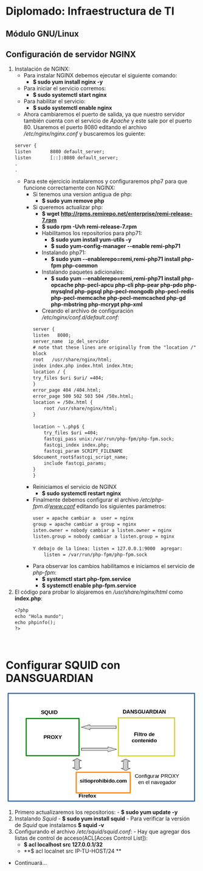 # Diplomado: Infraestructura de TI
## Módulo GNU/Linux

## Configuración de servidor NGINX

 1. Instalación de NGINX:
	- Para instalar NGINX debemos ejecutar el siguiente comando:
		- **$ sudo yum install nginx -y**
	- Para iniciar el servicio corremos:
		- **$ sudo systemctl start nginx**
	- Para habilitar el servicio:
		- **$ sudo systemctl enable nginx**
	- Ahora cambiaremos el puerto de salida, ya que nuestro servidor también cuenta con el servicio de *Apache* y este sale por el puerto 80. Usaremos el puerto 8080 editando el archivo */etc/nginx/nginx.conf* y buscaremos los guiente:
	~~~    
	server {
	listen       8080 default_server;
	listen       [::]:8080 default_server;
	.
	.
	~~~
	-  Para este ejercicio instalaremos y configuraremos php7 para que funcione correctamente con NGINX:
		- Si tenemos una version antigua de php:
			- **$ sudo yum remove php**
		- Si queremos actualizar php:
			-  **$ wget http://rpms.remirepo.net/enterprise/remi-release-7.rpm**
			- **$ sudo rpm -Uvh remi-release-7.rpm**
			- Habilitamos los repositorios para php71:
				- **$ sudo yum install yum-utils -y**
				- **$ sudo yum-config-manager --enable remi-php71**
			- Instalando php71:
				- **$ sudo yum --enablerepo=remi,remi-php71 install php-fpm php-common**
			- Instalando paquetes adicionales:
				- **$ sudo yum --enablerepo=remi,remi-php71 install php-opcache php-pecl-apcu php-cli php-pear php-pdo php-mysqlnd php-pgsql php-pecl-mongodb php-pecl-redis php-pecl-memcache php-pecl-memcached php-gd php-mbstring php-mcrypt php-xml**
			- Creando el archivo de configuración */etc/nginx/conf.d/default.conf*:
			~~~
			server {
			listen   8080;
			server_name  ip_del_servidor
			# note that these lines are originally from the "location /" block
			root   /usr/share/nginx/html;
			index index.php index.html index.htm;
			location / {
			try_files $uri $uri/ =404;
			}
		    error_page 404 /404.html;
		    error_page 500 502 503 504 /50x.html;
		    location = /50x.html {
		        root /usr/share/nginx/html;
		    }

		    location ~ \.php$ {
		        try_files $uri =404;
		        fastcgi_pass unix:/var/run/php-fpm/php-fpm.sock;
		        fastcgi_index index.php;
		        fastcgi_param SCRIPT_FILENAME $document_root$fastcgi_script_name;
		        include fastcgi_params;
		    }
			}			
		- Reiniciamos el servicio de NGINX
			- **$ sudo systemctl restart nginx**
		- Finalmente debemos configurar el archivo */etc/php-fpm.d/www.conf* editando los siguientes parámetros:
			~~~
			user = apache cambiar a  user = nginx
			group = apache cambiar a group = nginx
			isten.owner = nobody cambiar a listen.owner = nginx
			listen.group = nobody cambiar a listen.group = nginx

			Y debajo de la línea: listen = 127.0.0.1:9000  agregar:
				listen = /var/run/php-fpm/php-fpm.sock

		- Para observar los cambios habilitamos e iniciamos el servicio de *php-fpm*:
			- **$ systemctl start php-fpm.service**
			- **$ systemctl enable php-fpm.service**
2. El código para probar lo alojaremos en */usr/share/nginx/html* como **index.php**:
	~~~
	<?php
	echo "Hola mundo";
	echo phpinfo();
	?>



  # Configurar SQUID con DANSGUARDIAN
  ![Esquema](https://github.com/kubos777/admon-GNU-Linux/blob/master/caps/squiddans.png)

  1. Primero actualizaremos los repositorios:
  	- **$ sudo yum update -y**
  2. Instalando *Squid*
  	- **$ sudo yum install squid**
  	- Para verificar la versión de *Squid* que instalamos **$ squid -v**
  3. Configurando el archivo */etc/squid/squid.conf*:
  	- Hay que agregar dos listas de control de acceso(ACL[Acces Control List]):
  		- **$ acl localhost src 127.0.0.1/32**
  		- **$ acl localnet src IP-TU-HOST/24 **
  - Continuará...
